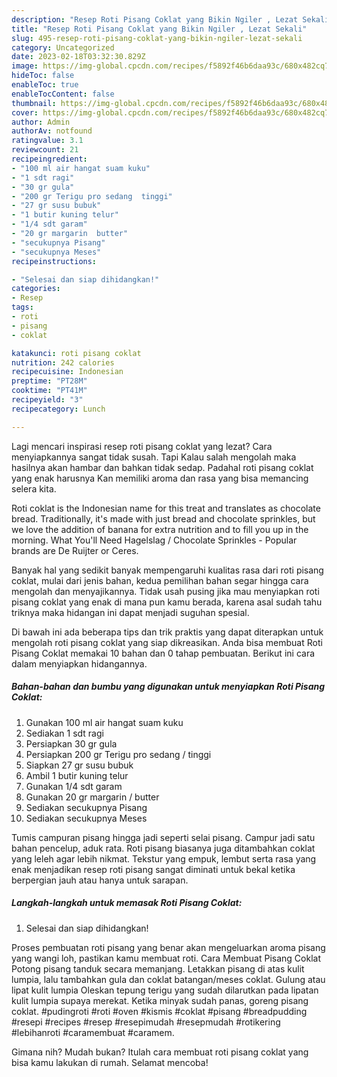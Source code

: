 ```yaml
---
description: "Resep Roti Pisang Coklat yang Bikin Ngiler , Lezat Sekali"
title: "Resep Roti Pisang Coklat yang Bikin Ngiler , Lezat Sekali"
slug: 495-resep-roti-pisang-coklat-yang-bikin-ngiler-lezat-sekali
category: Uncategorized
date: 2023-02-18T03:32:30.829Z
image: https://img-global.cpcdn.com/recipes/f5892f46b6daa93c/680x482cq70/roti-pisang-coklat-foto-resep-utama.jpg
hideToc: false
enableToc: true
enableTocContent: false
thumbnail: https://img-global.cpcdn.com/recipes/f5892f46b6daa93c/680x482cq70/roti-pisang-coklat-foto-resep-utama.jpg
cover: https://img-global.cpcdn.com/recipes/f5892f46b6daa93c/680x482cq70/roti-pisang-coklat-foto-resep-utama.jpg
author: Admin
authorAv: notfound
ratingvalue: 3.1
reviewcount: 21
recipeingredient:
- "100 ml air hangat suam kuku"
- "1 sdt ragi"
- "30 gr gula"
- "200 gr Terigu pro sedang  tinggi"
- "27 gr susu bubuk"
- "1 butir kuning telur"
- "1/4 sdt garam"
- "20 gr margarin  butter"
- "secukupnya Pisang"
- "secukupnya Meses"
recipeinstructions:

- "Selesai dan siap dihidangkan!"
categories:
- Resep
tags:
- roti
- pisang
- coklat

katakunci: roti pisang coklat 
nutrition: 242 calories
recipecuisine: Indonesian
preptime: "PT28M"
cooktime: "PT41M"
recipeyield: "3"
recipecategory: Lunch

---
```



Lagi mencari inspirasi resep roti pisang coklat yang lezat? Cara menyiapkannya sangat tidak susah. Tapi Kalau salah mengolah maka hasilnya akan hambar dan bahkan tidak sedap. Padahal roti pisang coklat yang enak harusnya Kan memiliki aroma dan rasa yang bisa memancing selera kita.


Roti coklat is the Indonesian name for this treat and translates as chocolate bread. Traditionally, it&#39;s made with just bread and chocolate sprinkles, but we love the addition of banana for extra nutrition and to fill you up in the morning. What You&#39;ll Need Hagelslag / Chocolate Sprinkles - Popular brands are De Ruijter or Ceres.

Banyak hal yang sedikit banyak mempengaruhi kualitas rasa dari roti pisang coklat, mulai dari jenis bahan, kedua pemilihan bahan segar hingga cara mengolah dan menyajikannya. Tidak usah pusing jika mau menyiapkan roti pisang coklat yang enak di mana pun kamu berada, karena asal sudah tahu triknya maka hidangan ini dapat menjadi suguhan spesial.


Di bawah ini ada beberapa tips dan trik praktis yang dapat diterapkan untuk mengolah roti pisang coklat yang siap dikreasikan. Anda bisa membuat Roti Pisang Coklat memakai 10 bahan dan 0 tahap pembuatan. Berikut ini cara dalam menyiapkan hidangannya.

<!--inarticleads1-->

##### Bahan-bahan dan bumbu yang digunakan untuk menyiapkan Roti Pisang Coklat:

1. Gunakan 100 ml air hangat suam kuku
1. Sediakan 1 sdt ragi
1. Persiapkan 30 gr gula
1. Persiapkan 200 gr Terigu pro sedang / tinggi
1. Siapkan 27 gr susu bubuk
1. Ambil 1 butir kuning telur
1. Gunakan 1/4 sdt garam
1. Gunakan 20 gr margarin / butter
1. Sediakan secukupnya Pisang
1. Sediakan secukupnya Meses


Tumis campuran pisang hingga jadi seperti selai pisang. Campur jadi satu bahan pencelup, aduk rata. Roti pisang biasanya juga ditambahkan coklat yang leleh agar lebih nikmat. Tekstur yang empuk, lembut serta rasa yang enak menjadikan resep roti pisang sangat diminati untuk bekal ketika berpergian jauh atau hanya untuk sarapan. 

<!--inarticleads2-->

##### Langkah-langkah untuk memasak Roti Pisang Coklat:


1. Selesai dan siap dihidangkan!

Proses pembuatan roti pisang yang benar akan mengeluarkan aroma pisang yang wangi loh, pastikan kamu membuat roti. Cara Membuat Pisang Coklat Potong pisang tanduk secara memanjang. Letakkan pisang di atas kulit lumpia, lalu tambahkan gula dan coklat batangan/meses coklat. Gulung atau lipat kulit lumpia Oleskan tepung terigu yang sudah dilarutkan pada lipatan kulit lumpia supaya merekat. Ketika minyak sudah panas, goreng pisang coklat. #pudingroti #roti #oven #kismis #coklat #pisang #breadpudding #resepi #recipes #resep #resepimudah #resepmudah #rotikering #lebihanroti #caramembuat #caramem. 

Gimana nih? Mudah bukan? Itulah cara membuat roti pisang coklat yang bisa kamu lakukan di rumah. Selamat mencoba!
